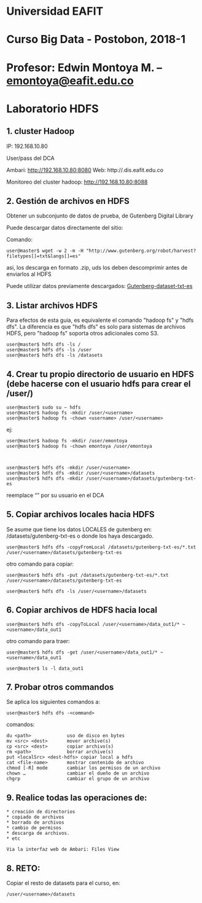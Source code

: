 # Universidad EAFIT
# Curso Big Data - Postobon, 2018-1
# Profesor: Edwin Montoya M. – emontoya@eafit.edu.co

# Laboratorio HDFS

## 1. cluster Hadoop

IP: 192.168.10.80

User/pass del DCA

Ambari: http://192.168.10.80:8080
Web: http://<name>.dis.eafit.edu.co

Monitoreo del cluster hadoop: http://192.168.10.80:8088

## 2. Gestión de archivos en HDFS

Obtener un subconjunto de datos de prueba, de Gutenberg Digital Library

Puede descargar datos directamente del sitio:

Comando:

    user@master$ wget -w 2 -m -H "http://www.gutenberg.org/robot/harvest?filetypes[]=txt&langs[]=es"


asi, los descarga en formato .zip, uds los deben descomprimir antes de enviarlos al HDFS

Puede utilizar datos previamente descargados:
[Gutenberg-dataset-txt-es](datasets/gutenberg-txt-es.zip)

## 3. Listar archivos HDFS

Para efectos de esta guia, es equivalente el comando "hadoop fs" y "hdfs dfs". La diferencia es que "hdfs dfs" es solo para sistemas de archivos HDFS, pero "hadoop fs" soporta otros adicionales como S3.

    user@master$ hdfs dfs -ls /
    user@master$ hdfs dfs -ls /user
    user@master$ hdfs dfs -ls /datasets

## 4. Crear tu propio directorio de usuario en HDFS (debe hacerse con el usuario hdfs para crear el /user/<username>)

    user@master$ sudo su – hdfs
    user@master$ hadoop fs -mkdir /user/<username>
    user@master$ hadoop fs -chown <username> /user/<username>

ej:

    user@master$ hadoop fs -mkdir /user/emontoya
    user@master$ hadoop fs -chown emontoya /user/emontoya



    user@master$ hdfs dfs -mkdir /user/<username>
    user@master$ hdfs dfs -mkdir /user/<username>/datasets
    user@master$ hdfs dfs -mkdir /user/<username>/datasets/gutenberg-txt-es

reemplace “<username>” por su usuario en el DCA

## 5. Copiar archivos locales hacia HDFS

Se asume que tiene los datos LOCALES de gutenberg en: /datasets/gutenberg-txt-es o donde los haya descargado.

    user@master$ hdfs dfs -copyFromLocal /datasets/gutenberg-txt-es/*.txt /user/<username>/datasets/gutenberg-txt-es

otro comando para copiar:

    user@master$ hdfs dfs -put /datasets/gutenberg-txt-es/*.txt /user/<username>/datasets/gutenberg-txt-es

    user@master$ hdfs dfs -ls /user/<username>/datasets

## 6. Copiar archivos de HDFS hacia local

    user@master$ hdfs dfs -copyToLocal /user/<username>/data_out1/* ~<username>/data_out1

otro comando para traer:

    user@master$ hdfs dfs -get /user/<username>/data_out1/* ~<username>/data_out1

    user@master$ ls -l data_out1

## 7. Probar otros commandos

Se aplica los siguientes comandos a:

    user@master$ hdfs dfs -<command>

comandos:

    du <path>             uso de disco en bytes
    mv <src> <dest>       mover archive(s)
    cp <src> <dest>       copiar archivo(s)
    rm <path>             borrar archive(s)
    put <localSrc> <dest-hdfs> copiar local a hdfs
    cat <file-name>       mostrar contenido de archivo
    chmod [-R] mode       cambiar los permisos de un archivo
    chown …               cambiar el dueño de un archivo
    chgrp                 cambiar el grupo de un archivo

## 9. Realice todas las operaciones de:

    * creación de directorios
    * copiado de archivos
    * borrado de archivos
    * cambio de permisos
    * descarga de archivos.
    * etc

    Via la interfaz web de Ambari: Files View

## 8. RETO:

Copiar el resto de datasets para el curso, en:

    /user/<username>/datasets
